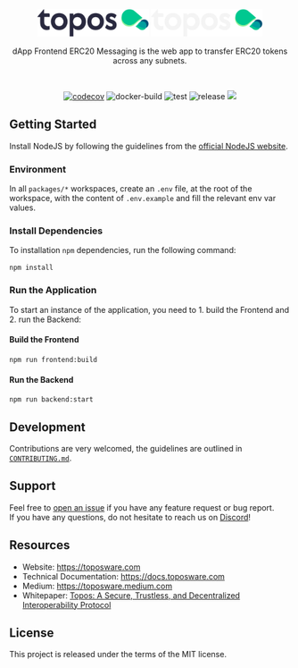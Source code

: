 <div id="top"></div>
<!-- PROJECT LOGO -->
<br />
<div align="center">

  <img src="./.github/assets/topos_logo.png#gh-light-mode-only" alt="Logo" width="200">
  <img src="./.github/assets/topos_logo_dark.png#gh-dark-mode-only" alt="Logo" width="200">

<br />

<p align="center">
dApp Frontend ERC20 Messaging is the web app to transfer ERC20 tokens across any subnets.
</p>

<br />

</div>

<div align="center">

[![codecov](https://codecov.io/gh/topos-protocol/dapp-frontend-erc20-messaging/branch/main/graph/badge.svg?token=FOH2B2GRL9&style=flat)](https://codecov.io/gh/topos-protocol/dapp-frontend-erc20-messaging)
![docker-build](https://github.com/topos-protocol/dapp-frontend-erc20-messaging/actions/workflows/docker_build_push.yml/badge.svg)
![test](https://github.com/topos-protocol/dapp-frontend-erc20-messaging/actions/workflows/test.yml/badge.svg)
![release](https://img.shields.io/github/v/release/topos-protocol/dapp-frontend-erc20-messaging)
[![](https://dcbadge.vercel.app/api/server/7HZ8F8ykBT?style=flat)](https://discord.gg/7HZ8F8ykBT)

</div>

## Getting Started

Install NodeJS by following the guidelines from the [official NodeJS website](https://nodejs.dev/en/).

### Environment

In all `packages/*` workspaces, create an `.env` file, at the root of the workspace, with the content of `.env.example` and fill the relevant env var values.

### Install Dependencies

To installation `npm` dependencies, run the following command:

```
npm install
```

### Run the Application

To start an instance of the application, you need to 1. build the Frontend and 2. run the Backend:

#### Build the Frontend

```
npm run frontend:build
```

#### Run the Backend

```
npm run backend:start
```

## Development

Contributions are very welcomed, the guidelines are outlined in [`CONTRIBUTING.md`](./CONTRIBUTING.md).

## Support

Feel free to [open an issue](https://github.com/topos-protocol/dapp-frontend-erc20-messaging/issues/new) if you have any feature request or bug report.<br />
If you have any questions, do not hesitate to reach us on [Discord](https://discord.gg/7HZ8F8ykBT)!

## Resources

- Website: https://toposware.com
- Technical Documentation: https://docs.toposware.com
- Medium: https://toposware.medium.com
- Whitepaper: [Topos: A Secure, Trustless, and Decentralized
  Interoperability Protocol](https://arxiv.org/pdf/2206.03481.pdf)

## License

This project is released under the terms of the MIT license.
